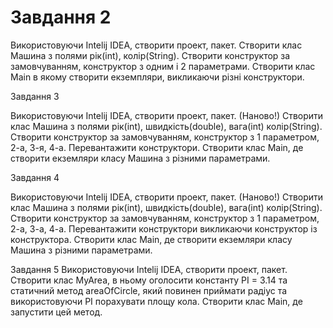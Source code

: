 # Завдання 2 

Використовуючи Intelij IDEA, створити проект, пакет. Створити клас Машина з полями рік(int), колір(String). Створити конструктор за замовчуванням, конструктор з одним і 2 параметрами. Створити клас Main в якому створити екземпляри, викликаючи різні конструктори.

Завдання 3 

Використовуючи Intelij IDEA, створити проект, пакет. (Наново!) Створити клас Машина з полями рік(int), швидкість(double), вага(int) колір(String). Створити конструктор за замовчуванням, конструктор з 1 параметром, 2-а, 3-я, 4-а. Перевантажити конструктори. Створити клас Main, де створити екземляри класу Машина з різними параметрами.

Завдання 4 

Використовуючи Intelij IDEA, створити проект, пакет. (Наново!) Створити клас Машина з полями рік(int), швидкість(double), вага(int) колір(String). Створити конструктор за замовчуванням, конструктор з 1 параметром, 2-а, 3-а, 4-а. Перевантажити конструктори викликаючи конструктор із конструктора. Створити клас Main, де створити екземляри класу Машина з різними параметрами.

Завдання 5
Використовуючи Intelij IDEA, створити проект, пакет. Створити клас MyArea, в ньому оголосити константу PI = 3.14 та статичний метод areaOfCircle, який повинен приймати радіус та використовуючи PI порахувати площу кола. Створити клас Main, де запустити цей метод.
